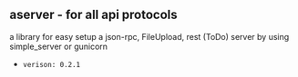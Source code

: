 ## aserver - for all api protocols 
a library for easy setup a json-rpc, FileUpload, rest (ToDo) server by using simple_server or gunicorn

- `verison: 0.2.1`
